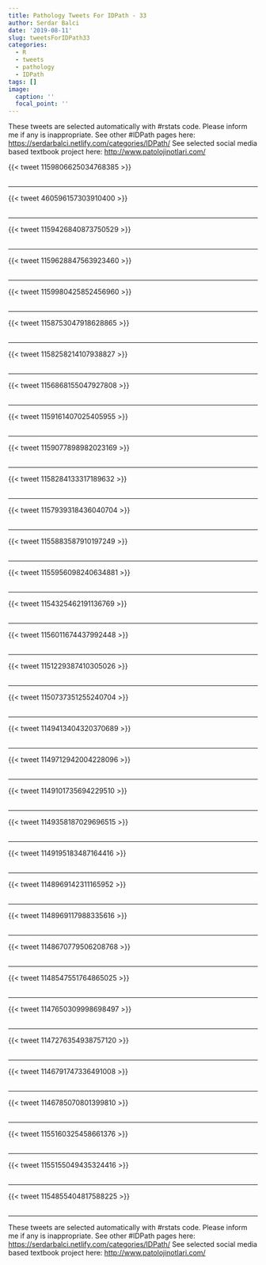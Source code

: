 ```yaml
---
title: Pathology Tweets For IDPath - 33
author: Serdar Balci
date: '2019-08-11'
slug: tweetsForIDPath33
categories:
  - R
  - tweets
  - pathology
  - IDPath
tags: []
image:
  caption: ''
  focal_point: ''
---
```



These tweets are selected automatically with #rstats code. Please inform me if any is inappropriate.
See other #IDPath pages here: https://serdarbalci.netlify.com/categories/IDPath/ 
See selected social media based textbook project here: http://www.patolojinotlari.com/

{{< tweet 1159806625034768385 >}}
<br>
<br>
<hr>
{{< tweet 460596157303910400 >}}
<br>
<br>
<hr>
{{< tweet 1159426840873750529 >}}
<br>
<br>
<hr>
{{< tweet 1159628847563923460 >}}
<br>
<br>
<hr>
{{< tweet 1159980425852456960 >}}
<br>
<br>
<hr>
{{< tweet 1158753047918628865 >}}
<br>
<br>
<hr>
{{< tweet 1158258214107938827 >}}
<br>
<br>
<hr>
{{< tweet 1156868155047927808 >}}
<br>
<br>
<hr>
{{< tweet 1159161407025405955 >}}
<br>
<br>
<hr>
{{< tweet 1159077898982023169 >}}
<br>
<br>
<hr>
{{< tweet 1158284133317189632 >}}
<br>
<br>
<hr>
{{< tweet 1157939318436040704 >}}
<br>
<br>
<hr>
{{< tweet 1155883587910197249 >}}
<br>
<br>
<hr>
{{< tweet 1155956098240634881 >}}
<br>
<br>
<hr>
{{< tweet 1154325462191136769 >}}
<br>
<br>
<hr>
{{< tweet 1156011674437992448 >}}
<br>
<br>
<hr>
{{< tweet 1151229387410305026 >}}
<br>
<br>
<hr>
{{< tweet 1150737351255240704 >}}
<br>
<br>
<hr>
{{< tweet 1149413404320370689 >}}
<br>
<br>
<hr>
{{< tweet 1149712942004228096 >}}
<br>
<br>
<hr>
{{< tweet 1149101735694229510 >}}
<br>
<br>
<hr>
{{< tweet 1149358187029696515 >}}
<br>
<br>
<hr>
{{< tweet 1149195183487164416 >}}
<br>
<br>
<hr>
{{< tweet 1148969142311165952 >}}
<br>
<br>
<hr>
{{< tweet 1148969117988335616 >}}
<br>
<br>
<hr>
{{< tweet 1148670779506208768 >}}
<br>
<br>
<hr>
{{< tweet 1148547551764865025 >}}
<br>
<br>
<hr>
{{< tweet 1147650309998698497 >}}
<br>
<br>
<hr>
{{< tweet 1147276354938757120 >}}
<br>
<br>
<hr>
{{< tweet 1146791747336491008 >}}
<br>
<br>
<hr>
{{< tweet 1146785070801399810 >}}
<br>
<br>
<hr>
{{< tweet 1155160325458661376 >}}
<br>
<br>
<hr>
{{< tweet 1155155049435324416 >}}
<br>
<br>
<hr>
{{< tweet 1154855404817588225 >}}
<br>
<br>
<hr>


These tweets are selected automatically with #rstats code. Please inform me if any is inappropriate.
See other #IDPath pages here: https://serdarbalci.netlify.com/categories/IDPath/ 
See selected social media based textbook project here: http://www.patolojinotlari.com/
